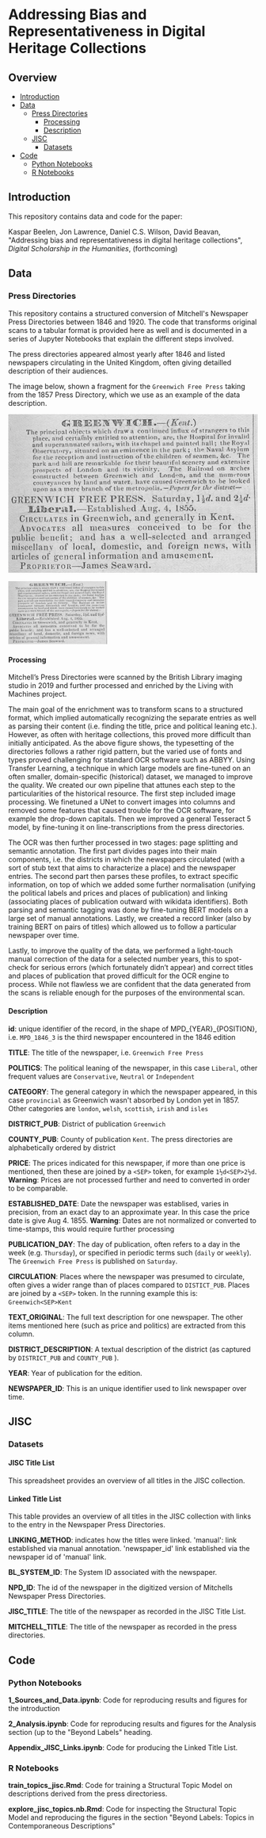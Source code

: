 # Addressing Bias and Representativeness in Digital Heritage Collections



## Overview

- [Introduction](#introduction)
- [Data](#data)
    - [Press Directories](#press-directories)
        - [Processing](#processing)
        - [Description](#description)  
    - [JISC](#jisc)
        - [Datasets](#datasets) 
- [Code](#code)
    - [Python Notebooks](#python-notebooks)
    - [R Notebooks](#r-notebooks) 

## Introduction

This repository contains data and code for the paper:

Kaspar Beelen, Jon Lawrence, Daniel C.S. Wilson, David Beavan, "Addressing bias and representativeness in digital heritage collections", _Digital Scholarship in the Humanities_, (forthcoming)

## Data

### Press Directories

This repository contains a structured conversion of Mitchell's Newspaper Press Directories between 1846 and 1920. The code that transforms original scans to a tabular format is provided here as well and is documented in a series of Jupyter Notebooks that explain the different steps involved. 

The press directories appeared almost yearly after 1846 and listed newspapers circulating in the United Kingdom, often giving detailled description of their audiences. 

The image below, shown a fragment for the `Greenwich Free Press` taking from the 1857 Press Directory, which we use as an example of the data description.

![Example of the Greenwich Free Press](img/example.png)

<img src="img/example.png" alt="Example of the Greenwich Free Press" width="200" >

#### Processing

Mitchell’s Press Directories were scanned by the British Library imaging studio in 2019 and further processed and enriched by the Living with Machines project.

The main goal of the enrichment was to transform scans to a structured format, which implied automatically recognizing the separate entries as well as parsing their content (i.e. finding the title, price and political leaning etc.). However, as often with heritage collections, this proved more difficult than initially anticipated. As the above figure shows, the typesetting of the directories follows a rather rigid pattern, but the varied use of fonts and types proved challenging for standard OCR software such as ABBYY.  Using Transfer Learning, a technique in which large models are fine-tuned on an often smaller, domain-specific (historical) dataset, we managed to improve the quality. We created our own pipeline that attunes each step to the particularities of the historical resource. The first step included image processing. We finetuned a UNet to convert images into columns and removed some features that caused trouble for the OCR software, for example the drop-down capitals. Then we improved a general Tesseract 5 model, by fine-tuning it on line-transcriptions from the press directories. 

The OCR was then further processed in two stages: page splitting and semantic annotation. The first part divides pages into their main components, i.e. the districts in which the newspapers circulated (with a sort of stub text that aims to characterize a place) and the newspaper entries. The second part then parses these profiles, to extract specific information, on top of which we added some further normalisation (unifying the political labels and prices and places of publication) and linking (associating places of publication outward with wikidata identifiers). Both parsing and semantic tagging was done by fine-tuning BERT models on a large set of manual annotations. Lastly, we created a record linker (also by training BERT on pairs of titles) which allowed us to follow a particular newspaper over time. 

Lastly, to improve the quality of the data, we performed a light-touch manual correction of the data for a selected number years, this to spot-check for serious errors (which fortunately didn’t appear) and correct titles and places of publication that proved difficult for the OCR engine to process. While not flawless we are confident that the data generated from the scans is reliable enough for the purposes of the environmental scan.

#### Description

**id**: unique identifier of the record, in the shape of MPD_{YEAR}_{POSITION}, i.e. `MPD_1846_3` is the third newspaper encountered in the 1846 edition

**TITLE**: The title of the newspaper, i.e. `Greenwich Free Press`

**POLITICS**: The political leaning of the newspaper, in this case `Liberal`, other frequent values are `Conservative`, `Neutral` or `Independent`

**CATEGORY**: The general category in which the newspaper appeared, in this case `provincial` as Greenwich wasn't absorbed by London yet in 1857. Other categories are `london`, `welsh`, `scottish`, `irish` and `isles` 

**DISTRICT_PUB**: District of publication `Greenwich`

**COUNTY_PUB**: County of publication `Kent`. The press directories are alphabetically ordered by district

**PRICE**: The prices indicated for this newspaper, if more than one price is mentioned, then these are joined by a `<SEP>` token, for example `1½d<SEP>2½d`. **Warning**: Prices are not processed further and need to converted in order to be comparable.

**ESTABLISHED_DATE**: Date the newspaper was establised, varies in precision, from an exact day to an approximate year. In this case the price date is give Aug 4. 1855. **Warning**: Dates are not normalized or converted to time-stamps, this would require further processing

**PUBLICATION_DAY**: The day of publication, often refers to a day in the week (e.g. `Thursday`), or specified in periodic terms such (`daily` or `weekly`). The `Greenwich Free Press` is published on `Saturday`.

**CIRCULATION**: Places where the newspaper was presumed to circulate, often gives a wider range than of places compared to `DISTICT_PUB`. Places are joined by a `<SEP>` token. In the running example this is: `Greenwich<SEP>Kent`

**TEXT_ORIGINAL**: The full text description for one newspaper. The other items mentioned here (such as price and politics) are extracted from this column. 

**DISTRICT_DESCRIPTION**: A textual description of the district (as captured by `DISTRICT_PUB` and `COUNTY_PUB` ). 

**YEAR**: Year of publication for the edition.

**NEWSPAPER_ID**: This is an unique identifier used to link newspaper over time. 

## JISC

### Datasets

#### JISC Title List

This spreadsheet provides an overview of all titles in the JISC collection. 

#### Linked Title List

This table provides an overview of all titles in the JISC collection with links to the entry in the Newspaper Press Directories. 

**LINKING_METHOD**: indicates how the titles were linked. 'manual': link established via manual annotation. 'newspaper_id' link established via the newspaper id of 'manual' link.

**BL_SYSTEM_ID**: The System ID associated with the newspaper. 

**NPD_ID**: The id of the newspaper in the digitized version of Mitchells Newspaper Press Directories.

**JISC_TITLE**: The title of the newspaper as recorded in the JISC Title List.

**MITCHELL_TITLE**: The title of the newspaper as recorded in the press directories.

## Code

### Python Notebooks

**1_Sources_and_Data.ipynb**: Code for reproducing results and figures for the introduction

**2_Analysis.ipynb**: Code for reproducing results and figures for the Analysis section (up to the "Beyond Labels" heading.

**Appendix_JISC_Links.ipynb**: Code for producing the Linked Title List.

### R Notebooks


**train_topics_jisc.Rmd**: Code for training a Structural Topic Model on descriptions derived from the press directoriess.

**explore_jisc_topics.nb.Rmd**: Code for inspecting the Structural Topic Model and reproducing the figures in the section "Beyond Labels: Topics in Contemporaneous Descriptions"



